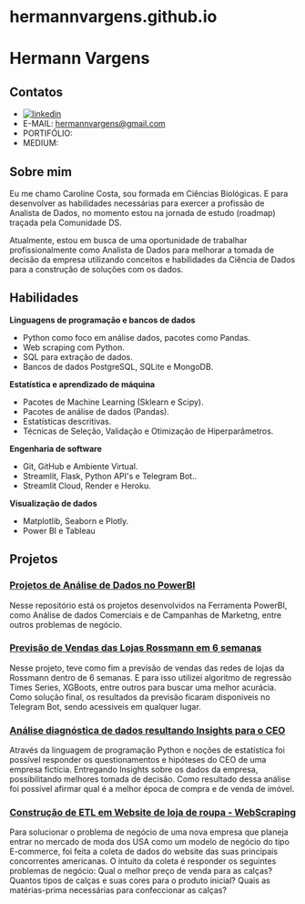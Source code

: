 # hermannvargens.github.io

# Hermann Vargens

## Contatos
- [![linkedin](https://user-images.githubusercontent.com/80589529/210065487-b2bcf8e5-3cc6-43c7-a421-5b095f5f19d2.svg)](https://www.linkedin.com/in/carolcostaf/)
- E-MAIL: hermannvargens@gmail.com
- PORTIFÓLIO: 
- MEDIUM: 

## Sobre mim

Eu me chamo Caroline Costa, sou formada em Ciências Biológicas. E para desenvolver as habilidades necessárias para exercer a profissão de Analista de Dados, no momento estou na jornada de estudo (roadmap) traçada pela Comunidade DS.

Atualmente, estou em busca de uma oportunidade de trabalhar profissionalmente como Analista de Dados para melhorar a tomada de decisão da empresa utilizando conceitos e habilidades da Ciência de Dados para a construção de soluções com os dados.

## Habilidades

**Linguagens de programação e bancos de dados**
- Python como foco em análise dados, pacotes como Pandas.
- Web scraping com Python.
- SQL para extração de dados.
- Bancos de dados PostgreSQL, SQLite e MongoDB.

**Estatística e aprendizado de máquina**
- Pacotes de Machine Learning (Sklearn e Scipy).
- Pacotes de análise de dados (Pandas).
- Estatísticas descritivas.
- Técnicas de Seleção, Validação e Otimização de Hiperparâmetros.

**Engenharia de software**
- Git, GitHub e Ambiente Virtual.
- Streamlit, Flask, Python API's e Telegram Bot..
- Streamlit Cloud, Render e Heroku.

**Visualização de dados**
- Matplotlib, Seaborn e Plotly.
- Power BI e Tableau

## Projetos

### [Projetos de Análise de Dados no PowerBI](https://github.com/carolfoligno/PowerBI)
Nesse repositório está os projetos desenvolvidos na Ferramenta PowerBI, como Análise de dados Comerciais e de Campanhas de Marketng, entre outros problemas de negócio.

### [Previsão de Vendas das Lojas Rossmann em 6 semanas](https://github.com/carolfoligno/Project_sales_prediction_Rossmann)
Nesse projeto, teve como fim a previsão de vendas das redes de lojas da Rossmann dentro de 6 semanas. E para isso utilizei algoritmo de regressão Times Series, XGBoots, entre outros para buscar uma melhor acurácia. Como solução final, os resultados da previsão ficaram disponiveis no Telegram Bot, sendo acessiveis em qualquer lugar.

### [Análise diagnóstica de dados resultando Insights para o CEO](https://github.com/carolfoligno/Project_insights_HouseRocket)
Através da linguagem de programação Python e noções de estatística foi possível responder os questionamentos e hipóteses do CEO de uma empresa fictícia. Entregando Insights sobre os dados da empresa, possibilitando melhores tomada de decisão. Como resultado dessa análise foi possível afirmar qual é a melhor época de compra e de venda de imóvel.

### [Construção de ETL em Website de loja de roupa - WebScraping](https://github.com/carolfoligno/ETL_webscraping)
Para solucionar o problema de negócio de uma nova empresa que planeja entrar no mercado de moda dos USA como um modelo de negócio do tipo E-commerce, foi feita a coleta de dados do website das suas principais concorrentes americanas. O intuito da coleta é responder os seguintes problemas de negócio: Qual o melhor preço de venda para as calças? Quantos tipos de calças e suas cores para o produto inicial? Quais as matérias-prima necessárias para confeccionar as calças?
